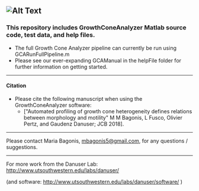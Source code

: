 ![Alt Text](https://github.com/mbagonis/GrowthConeAnalyzer/blob/master/GCALogo.png)
-------------

### This repository includes GrowthConeAnalyzer Matlab source code, test data, and help files. 
- The full Growth Cone Analyzer pipeline can currently be run using GCARunFullPipeline.m 
- Please see our ever-expanding GCAManual in the helpFile folder for further information on getting started. 

------------------
#### Citation


- Please cite the following manuscript when using the GrowthConeAnalyzer software:
   - ["Automated profiling of growth cone heterogeneity defines relations between morphology and motility" M M Bagonis, L Fusco, Olivier Pertz, and Gaudenz Danuser; JCB 2018].

-----------------

Please contact Maria Bagonis, mbagonis5@gmail.com, for any questions / suggestions.

-----------------

For more work from the Danuser Lab: http://www.utsouthwestern.edu/labs/danuser/

(and software: http://www.utsouthwestern.edu/labs/danuser/software/ )

